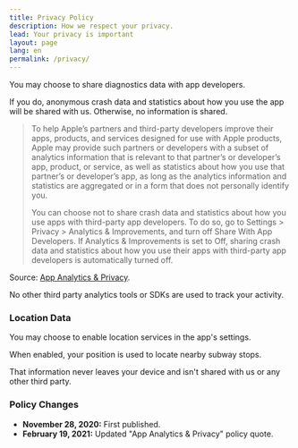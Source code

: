 ```yaml
---
title: Privacy Policy
description: How we respect your privacy.
lead: Your privacy is important
layout: page
lang: en
permalink: /privacy/
---
```


You may choose to share diagnostics data with app developers. 

If you do, anonymous crash data and statistics about how you use the app will be shared with us. Otherwise, no information is shared.

  > To help Apple’s partners and third-party developers improve their apps, products, and services designed for use with Apple products, Apple may provide such partners or developers with a subset of analytics information that is relevant to that partner’s or developer’s app, product, or service, as well as statistics about how you use that partner’s or developer’s app, as long as the analytics information and statistics are aggregated or in a form that does not personally identify you.
  > 
  > You can choose not to share crash data and statistics about how you use apps with third-party app developers. To do so, go to Settings > Privacy > Analytics & Improvements, and turn off Share With App Developers. If Analytics & Improvements is set to Off, sharing crash data and statistics about how you use their apps with third-party app developers is automatically turned off.

Source: [App Analytics & Privacy][apple-privacy].

No other third party analytics tools or SDKs are used to track your activity.

### Location Data

You may choose to enable location services in the app's settings.

When enabled, your position is used to locate nearby subway stops. 

That information never leaves your device and isn't shared with us or any other third party.

### Policy Changes

<ul id="privacy-policy-changelog">
    <li><strong>November 28, 2020:</strong> First published.</li>
    <li><strong>February 19, 2021:</strong> Updated "App Analytics & Privacy" policy quote.</li>
</ul>

[apple-privacy]: https://support.apple.com/en-ca/HT210661